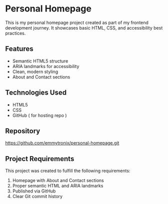 # Personal Homepage

This is my personal homepage project created as part of my frontend development journey. It showcases basic HTML, CSS, and accessibility best practices.

## Features

- Semantic HTML5 structure
- ARIA landmarks for accessibility
- Clean, modern styling
- About and Contact sections

## Technologies Used

- HTML5
- CSS
- GitHub ( for hosting repo )

## Repository

https://github.com/emmytronix/personal-homepage.git


## Project Requirements

This project was created to fulfill the following requirements:

1. Homepage with About and Contact sections
2. Proper semantic HTML and ARIA landmarks
3. Published via GitHub
4. Clear Git commit history
